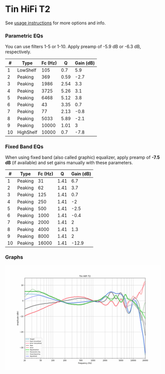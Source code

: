 # Tin HiFi T2
See [usage instructions](https://github.com/jaakkopasanen/AutoEq#usage) for more options and info.

### Parametric EQs
You can use filters 1-5 or 1-10. Apply preamp of -5.9 dB or -6.3 dB, respectively.

|   # | Type      |   Fc (Hz) |    Q |   Gain (dB) |
|-----|-----------|-----------|------|-------------|
|   1 | LowShelf  |       105 | 0.7  |         5.9 |
|   2 | Peaking   |       369 | 0.59 |        -2.7 |
|   3 | Peaking   |      1986 | 2.54 |         3.3 |
|   4 | Peaking   |      3725 | 5.26 |         3.1 |
|   5 | Peaking   |      6468 | 5.12 |         3.8 |
|   6 | Peaking   |        43 | 3.35 |         0.7 |
|   7 | Peaking   |        77 | 2.13 |        -0.8 |
|   8 | Peaking   |      5033 | 5.89 |        -2.1 |
|   9 | Peaking   |     10000 | 1.01 |         3   |
|  10 | HighShelf |     10000 | 0.7  |        -7.8 |

### Fixed Band EQs
When using fixed band (also called graphic) equalizer, apply preamp of **-7.5 dB** (if available) and set gains manually with these parameters.

|   # | Type    |   Fc (Hz) |    Q |   Gain (dB) |
|-----|---------|-----------|------|-------------|
|   1 | Peaking |        31 | 1.41 |         6.7 |
|   2 | Peaking |        62 | 1.41 |         3.7 |
|   3 | Peaking |       125 | 1.41 |         0.7 |
|   4 | Peaking |       250 | 1.41 |        -2   |
|   5 | Peaking |       500 | 1.41 |        -2.5 |
|   6 | Peaking |      1000 | 1.41 |        -0.4 |
|   7 | Peaking |      2000 | 1.41 |         2   |
|   8 | Peaking |      4000 | 1.41 |         1.3 |
|   9 | Peaking |      8000 | 1.41 |         2   |
|  10 | Peaking |     16000 | 1.41 |       -12.9 |

### Graphs
![](./Tin%20HiFi%20T2.png)
